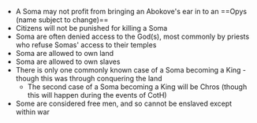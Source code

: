 - A Soma may not profit from bringing an Abokove's ear in to an ==Opys (name subject to change)==
- Citizens will not be punished for killing a Soma
- Soma are often denied access to the God(s), most commonly by priests who refuse Somas' access to their temples
- Soma are allowed to own land
- Soma are allowed to own slaves
- There is only one commonly known case of a Soma becoming a King - though this was through conquering the land
	- The second case of a Soma becoming a King will be Chros (though this will happen during the events of CotH)
- Some are considered free men, and so cannot be enslaved except within war